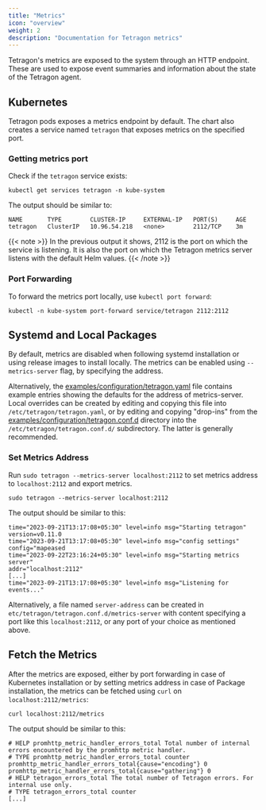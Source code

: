 ```yaml
---
title: "Metrics"
icon: "overview"
weight: 2
description: "Documentation for Tetragon metrics"
---
```


Tetragon's metrics are exposed to the system through an HTTP endpoint. These
are used to expose event summaries and information about the state of the
Tetragon agent.

## Kubernetes

Tetragon pods exposes a metrics endpoint by default. The chart also creates a
service named `tetragon` that exposes metrics on the specified port.

### Getting metrics port

Check if the `tetragon` service exists:

```shell-session
kubectl get services tetragon -n kube-system
```

The output should be similar to:
```
NAME       TYPE        CLUSTER-IP     EXTERNAL-IP   PORT(S)     AGE
tetragon   ClusterIP   10.96.54.218   <none>        2112/TCP    3m
```

{{< note >}}
In the previous output it shows, 2112 is the port on which the service is
listening. It is also the port on which the Tetragon metrics server listens
with the default Helm values.
{{< /note >}}

### Port Forwarding

To forward the metrics port locally, use `kubectl port forward`:

```shell-session
kubectl -n kube-system port-forward service/tetragon 2112:2112
```

## Systemd and Local Packages

By default, metrics are disabled when following systemd installation or
using release images to install locally. The metrics can be enabled using `--metrics-server`
flag, by specifying the address.

Alternatively, the [examples/configuration/tetragon.yaml](https://github.com/cilium/tetragon/blob/main/examples/configuration/tetragon.yaml)
file contains example entries showing the defaults for the address of
metrics-server. Local overrides can be created by editing and copying this file
into `/etc/tetragon/tetragon.yaml`, or by editing and copying "drop-ins" from
the [examples/configuration/tetragon.conf.d](https://github.com/cilium/tetragon/tree/main/examples/configuration/tetragon.conf.d)
directory into the `/etc/tetragon/tetragon.conf.d/` subdirectory. The latter is
generally recommended.

### Set Metrics Address

Run `sudo tetragon --metrics-server localhost:2112` to set metrics address to `localhost:2112` and export metrics.

```shell-session
sudo tetragon --metrics-server localhost:2112
```

The output should be similar to this:

```
time="2023-09-21T13:17:08+05:30" level=info msg="Starting tetragon"
version=v0.11.0
time="2023-09-21T13:17:08+05:30" level=info msg="config settings"
config="mapeased
time="2023-09-22T23:16:24+05:30" level=info msg="Starting metrics server"
addr="localhost:2112"
[...]
time="2023-09-21T13:17:08+05:30" level=info msg="Listening for events..."
```

Alternatively, a file named `server-address` can be created in `etc/tetragon/tetragon.conf.d/metrics-server` with content specifying
a port like this `localhost:2112`, or any port of your choice as mentioned
above.

## Fetch the Metrics

After the metrics are exposed, either by port forwarding in case of
Kubernetes installation or by setting metrics address in case of Package
installation, the metrics can be fetched using
`curl` on `localhost:2112/metrics`:

```shell-session
curl localhost:2112/metrics
```

The output should be similar to this:
```
# HELP promhttp_metric_handler_errors_total Total number of internal errors encountered by the promhttp metric handler.
# TYPE promhttp_metric_handler_errors_total counter
promhttp_metric_handler_errors_total{cause="encoding"} 0
promhttp_metric_handler_errors_total{cause="gathering"} 0
# HELP tetragon_errors_total The total number of Tetragon errors. For internal use only.
# TYPE tetragon_errors_total counter
[...]
```
